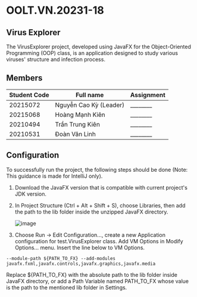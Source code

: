 # OOLT.VN.20231-18

## Virus Explorer

The VirusExplorer project, developed using JavaFX for the Object-Oriented Programming (OOP) class, is an
application designed to study various viruses' structure and infection process.

## Members

| Student Code | Full name              | Assignment |
|--------------|------------------------|------------|
| 20215072     | Nguyễn Cao Kỳ (Leader) | ________   |
| 20215068     | Hoàng Mạnh Kiên        | ________   |
| 20210494     | Trần Trung Kiên        | ________   |
| 20210531     | Đoàn Văn Linh          | ________   |

## Configuration

To successfully run the project, the following steps should be done (Note: This guidance is made for IntelliJ only).

1. Download the JavaFX version that is compatible with current project's JDK version.
2. In Project Structure (Ctrl + Alt + Shift + S), choose Libraries, then add the path to the lib folder inside the
   unzipped JavaFX directory.

   ![image](https://ibb.co/JvWp8WM)
3. Choose Run &rarr; Edit Configuration..., create a new Application configuration for test.VirusExplorer class. Add VM
   Options in Modify Options... menu. Insert the line below to VM Options.

```
--module-path ${PATH_TO_FX} --add-modules javafx.fxml,javafx.controls,javafx.graphics,javafx.media
```

Replace ${PATH_TO_FX} with the absolute path to the lib folder inside JavaFX directory, or add a Path Variable named
PATH_TO_FX whose value is the path to the mentioned lib folder in Settings.